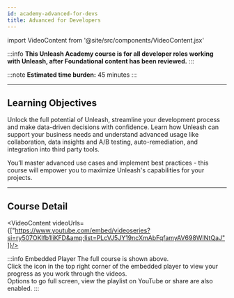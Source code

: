 ```yaml
---
id: academy-advanced-for-devs
title: Advanced for Developers
---
```

import VideoContent from '@site/src/components/VideoContent.jsx'

:::info
**This Unleash Academy course is for all developer roles working with Unleash, after Foundational content has been reviewed.**
:::

:::note
**Estimated time burden:** 45 minutes
:::

---
  
## Learning Objectives

Unlock the full potential of Unleash, streamline your development process and make data-driven decisions with confidence. Learn how Unleash can support your business needs and understand advanced usage like collaboration, data insights and A/B testing, auto-remediation, and integration into third party tools. 

You’ll master advanced use cases and implement best practices - this course will empower you to maximize Unleash's capabilities for your projects.


---
  
## Course Detail

<VideoContent videoUrls={["https://www.youtube.com/embed/videoseries?si=ry507OKlfb1liKFD&amp;list=PLcVJ5JY19ncXmAbFqfamyAV698WINtQaJ"]}/>
  

  
:::info Embedded Player
The full course is shown above.  
Click the icon in the top right corner of the embedded player to view your progress as you work through the videos.  
Options to go full screen, view the playlist on YouTube or share are also enabled.
:::
